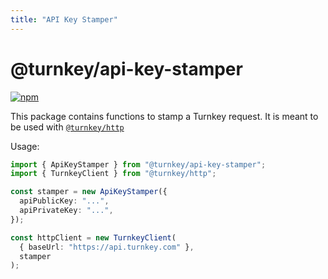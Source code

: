 ```yaml
---
title: "API Key Stamper"
---
```


# @turnkey/api-key-stamper

[![npm](https://img.shields.io/npm/v/@turnkey/api-key-stamper?color=%234C48FF)](https://www.npmjs.com/package/@turnkey/api-key-stamper)

This package contains functions to stamp a Turnkey request. It is meant to be used with [`@turnkey/http`](https://www.npmjs.com/package/@turnkey/http)

Usage:

```ts
import { ApiKeyStamper } from "@turnkey/api-key-stamper";
import { TurnkeyClient } from "@turnkey/http";

const stamper = new ApiKeyStamper({
  apiPublicKey: "...",
  apiPrivateKey: "...",
});

const httpClient = new TurnkeyClient(
  { baseUrl: "https://api.turnkey.com" },
  stamper
);
```
